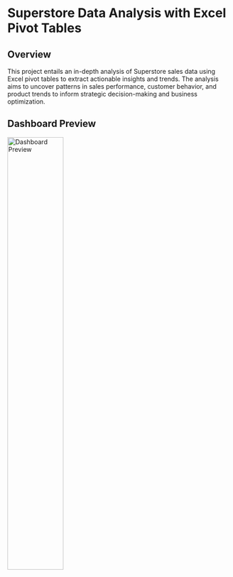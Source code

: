 # Superstore Data Analysis with Excel Pivot Tables

## Overview

This project entails an in-depth analysis of Superstore sales data using Excel pivot tables to extract actionable insights and trends. The analysis aims to uncover patterns in sales performance, customer behavior, and product trends to inform strategic decision-making and business optimization.

## Dashboard Preview
<img src="https://i.ibb.co/sPR2vmp/your-image.png" alt="Dashboard Preview" style="width:50%">





